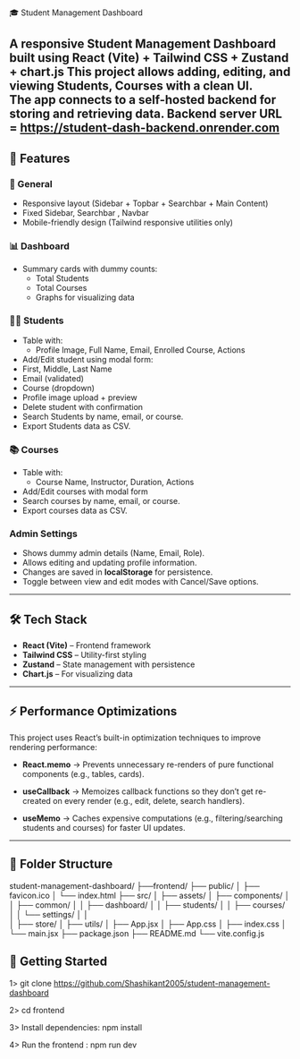  🎓 Student Management Dashboard

A responsive Student Management Dashboard built using React (Vite) + Tailwind CSS + Zustand + chart.js
This project allows adding, editing, and viewing Students, Courses with a clean UI.  
The app connects to a **self-hosted backend** for storing and retrieving data.
Backend server URL =  https://student-dash-backend.onrender.com
---

## 🚀 Features

### 📌 General
- Responsive layout (Sidebar + Topbar + Searchbar + Main Content)
- Fixed Sidebar, Searchbar , Navbar
- Mobile-friendly design (Tailwind responsive utilities only)

### 📊 Dashboard
- Summary cards with dummy counts:
  - Total Students
  - Total Courses
  - Graphs for visualizing data

### 👩‍🎓 Students
- Table with:
  - Profile Image, Full Name, Email, Enrolled Course, Actions
- Add/Edit student using modal form:
- First, Middle, Last Name
- Email (validated)
- Course (dropdown)
- Profile image upload + preview
- Delete student with confirmation
- Search Students by name, email, or course.
- Export Students data as CSV.

### 📚 Courses
- Table with:
  - Course Name, Instructor, Duration, Actions
- Add/Edit courses with modal form
- Search courses by name, email, or course.
- Export courses data as CSV.


### Admin Settings

- Shows dummy admin details (Name, Email, Role).  
- Allows editing and updating profile information.  
- Changes are saved in **localStorage** for persistence.  
- Toggle between view and edit modes with Cancel/Save options.  


---

## 🛠️ Tech Stack

- **React (Vite)** – Frontend framework
- **Tailwind CSS** – Utility-first styling
- **Zustand** – State management with persistence
- **Chart.js** – For visualizing data
 
---

## ⚡ Performance Optimizations

This project uses React’s built-in optimization techniques to improve rendering performance:

- **React.memo** → Prevents unnecessary re-renders of pure functional components (e.g., tables, cards).

- **useCallback** → Memoizes callback functions so they don’t get re-created on every render (e.g., edit, delete, search handlers).

- **useMemo** → Caches expensive computations (e.g., filtering/searching students and courses) for faster UI updates.

---

## 📂 Folder Structure

 student-management-dashboard/
 ├──frontend/
    ├── public/
    │   ├── favicon.ico
    │   └── index.html
    ├── src/
    │   ├── assets/
    │   ├── components/
    │   │   ├── common/
    │   │   ├── dashboard/
    │   │   ├── students/
    │   │   ├── courses/
    │   │   └── settings/
    │   │   
    │   ├── store/
    │   ├── utils/
    │   ├── App.jsx
    │   ├── App.css
    │   ├── index.css
    │   └── main.jsx
    ├── package.json
    ├── README.md
    └── vite.config.js



## 🚀 Getting Started

 1> git clone https://github.com/Shashikant2005/student-management-dashboard

 2> cd frontend

 3> Install dependencies:  npm install

 4> Run the frontend : npm run dev
